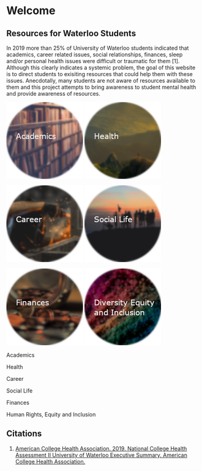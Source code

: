 # Welcome 

## Resources for Waterloo Students 

In 2019 more than 25% of University of Waterloo students indicated that academics, career related issues, social relationships, finances, sleep and/or personal health issues were difficult or traumatic for them [1]. Although this clearly indicates a systemic problem, the goal of this website is to direct students to exisiting resources that could help them with these issues. Anecdotally, many students are not aware of resources available to them and this project attempts to bring awareness to student mental health and provide awareness of resources. 


![Academics](./images/academics.png)
![Health](./images/health.png)

![Career](./images/career.png)
![Social Life](./images/social.png )

![Finances](./images/finances.png)
![Human Rights, Equity and Inclusion](./images/equity.png)

Academics

Health 

Career

Social Life

Finances  

Human Rights, Equity and Inclusion






## Citations 

1. [American College Health Association. 2019. National College Health Assessment II University of Waterloo Executive Summary. American College Health Association.](https://uwaterloo.ca/institutional-analysis-planning/sites/ca.institutional-analysis-planning/files/uploads/files/2019_ncha-ii_university_of_waterloo_executive_summary_pdf.pdf)


